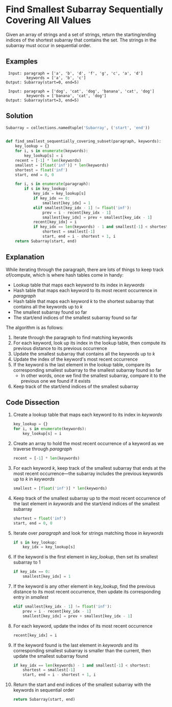 # Find Smallest Subarray Sequentially Covering All Values
Given an array of strings and a set of strings, return the starting/ending indices of the shortest subarray that contains the set. The strings in the subarray must occur in sequential order.

## Examples
```
 Input: paragraph = ['a', 'b', 'd', 'f', 'g', 'c', 'a', 'd']
         keywords = ['a', 'b', 'c']
Output: Subarray(start=0, end=5)

 Input: paragraph = ['dog', 'cat', 'dog', 'banana', 'cat', 'dog']
         keywords = ['banana', 'cat', 'dog']
Output: Subarray(start=3, end=5)
```

## Solution
```python
Subarray = collections.namedtuple('Subarray', ('start', 'end'))


def find_smallest_sequentially_covering_subset(paragraph, keywords):
    key_lookup = {}
    for i, s in enumerate(keywords):
        key_lookup[s] = i
    recent = [-1] * len(keywords)
    smallest = [float('inf')] * len(keywords)
    shortest = float('inf')
    start, end = 0, 0

    for i, s in enumerate(paragraph):
        if s in key_lookup:
            key_idx = key_lookup[s]
            if key_idx == 0:
                smallest[key_idx] = 1
            elif smallest[key_idx - 1] != float('inf'):
                prev = i - recent[key_idx - 1]
                smallest[key_idx] = prev + smallest[key_idx - 1]
            recent[key_idx] = i
            if key_idx == len(keywords) - 1 and smallest[-1] < shortest:
                shortest = smallest[-1]
                start, end = i - shortest + 1, i
    return Subarray(start, end)
```

## Explanation
While iterating through the paragraph, there are lots of things to keep track of/compute, which is where hash tables come in handy:
* Lookup table that maps each keyword to its index in _keywords_
* Hash table that maps each keyword to its most recent occurrence in _paragraph_
* Hash table that maps each keyword _k_ to the shortest subarray that contains all the keywords up to _k_
* The smallest subarray found so far
* The start/end indices of the smallest subarray found so far

The algorithm is as follows:
1. Iterate through the paragraph to find matching keywords
2. For each keyword, look up its index in the lookup table, then compute its previous distance to its previous occurrence
3. Update the smallest subarray that contains all the keywords up to _k_
4. Update the index of the keyword's most recent occurrence
5. If the keyword is the last element in the lookup table, compare its corresponding smallest subarray to the smallest subarray found so far
    * In other words, once we find the smallest subarray, compare it to the previous one we found if it exists
6. Keep track of the start/end indices of the smallest subarray

## Code Dissection
1. Create a lookup table that maps each keyword to its index in _keywords_
    ```python
    key_lookup = {}
    for i, s in enumerate(keywords):
        key_lookup[s] = i
    ```
2. Create an array to hold the most recent occurrence of a keyword as we traverse through _paragraph_
    ```python
    recent = [-1] * len(keywords)
    ```
3. For each keyword _k_, keep track of the smallest subarray that ends at the most recent occurrence&mdash;the subarray includes the previous keywords up to _k_ in _keywords_
    ```python
    smallest = [float('inf')] * len(keywords)
    ```
4. Keep track of the smallest subarray up to the most recent occurrence of the last element in _keywords_ and the start/end indices of the smallest subarray
    ```python
    shortest = float('inf')
    start, end = 0, 0
    ```
5. Iterate over _paragraph_ and look for strings matching those in _keywords_
    ```python
    if s in key_lookup:
        key_idx = key_lookup[s]
    ```
6. If the keyword is the first element in *key_lookup*, then set its smallest subarray to 1
    ```python
    if key_idx == 0:
        smallest[key_idx] = 1
    ```
7. If the keyword is any other element in *key_lookup*, find the previous distance to its most recent occurrence, then update its corresponding entry in _smallest_
    ```python
    elif smallest[key_idx - 1] != float('inf'):
        prev = i - recent[key_idx - 1]
        smallest[key_idx] = prev + smallest[key_idx - 1]
    ```
8. For each keyword, update the index of its most recent occurrence
    ```python
    recent[key_idx] = i
    ```
9. If the keyword found is the last element in _keywords_ and its corresponding smallest subarray is smaller than the current, then update the smallest subarray found
    ```python
    if key_idx == len(keywords) - 1 and smallest[-1] < shortest:
        shortest = smallest[-1]
        start, end = i - shortest + 1, i
    ```
10. Return the start and end indices of the smallest subarray with the keywords in sequential order
    ```python
    return Subarray(start, end)
    ```